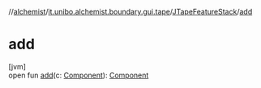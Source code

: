//[alchemist](../../../index.md)/[it.unibo.alchemist.boundary.gui.tape](../index.md)/[JTapeFeatureStack](index.md)/[add](add.md)

# add

[jvm]\
open fun [add](add.md)(c: [Component](https://docs.oracle.com/javase/8/docs/api/java/awt/Component.html)): [Component](https://docs.oracle.com/javase/8/docs/api/java/awt/Component.html)
